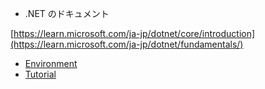 
- .NET のドキュメント

[https://learn.microsoft.com/ja-jp/dotnet/core/introduction](https://learn.microsoft.com/ja-jp/dotnet/fundamentals/)

- [Environment](Environment/environment.md)
- [Tutorial](Tutorial/tutorial.md)

